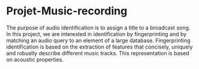 # Projet-Music-recording
The purpose of audio identification is to assign a title to a broadcast song.
In this project, we are interested in identification by fingerprinting and by matching an audio query to an element of a large database. Fingerprinting identification is based on the extraction of features that concisely,
 uniquely and robustly describe different music tracks. This representation is based on acoustic properties.
